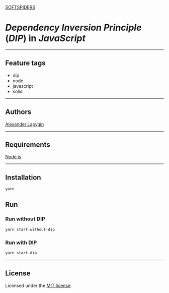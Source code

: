 [SOFTSPIDERS](https://github.com/softspiders/softspiders)

# *Dependency Inversion Principle* (*DIP*) in *JavaScript*

---

## Feature tags

- dip
- node
- javascript
- solid

---

## Authors

[Alexander Lapygin](https://github.com/AlexanderLapygin)

---

## Requirements

[Node.js](https://nodejs.org/en/download/package-manager/)

---

## Installation

```sh
yarn
```


## Run

### Run without DIP

```sh
yarn start-without-dip
```

### Run with DIP

```sh
yarn start-dip
```

---

## License

Licensed under the [MIT license](./LICENSE).

